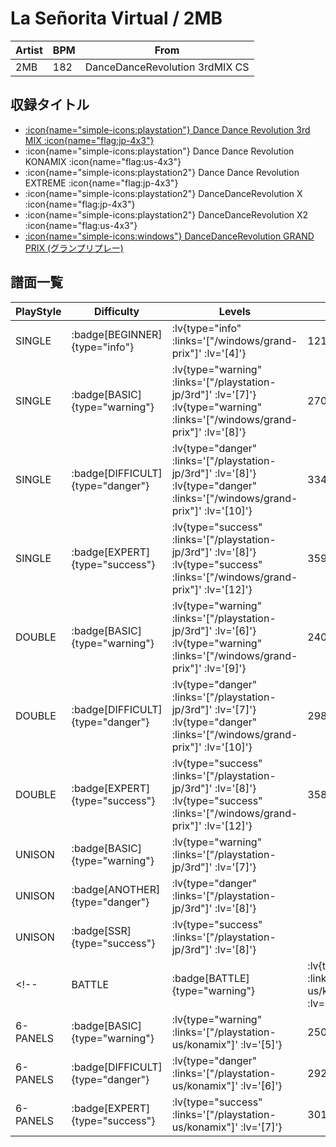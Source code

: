 # La Señorita Virtual / 2MB

|Artist|BPM|From|
|------|---|----|
|2MB|182|DanceDanceRevolution 3rdMIX CS|

## 収録タイトル

- [ :icon{name="simple-icons:playstation"} Dance Dance Revolution 3rd MIX :icon{name="flag:jp-4x3"} ](/playstation-jp/3rd)
- :icon{name="simple-icons:playstation"} Dance Dance Revolution KONAMIX :icon{name="flag:us-4x3"}
- :icon{name="simple-icons:playstation2"} Dance Dance Revolution EXTREME :icon{name="flag:jp-4x3"}
- :icon{name="simple-icons:playstation2"} DanceDanceRevolution X :icon{name="flag:jp-4x3"}
- :icon{name="simple-icons:playstation2"} DanceDanceRevolution X2 :icon{name="flag:us-4x3"}
- [ :icon{name="simple-icons:windows"} DanceDanceRevolution GRAND PRIX (グランプリプレー)](/windows/grand-prix)

## 譜面一覧

|PlayStyle|Difficulty|Levels|Notes|Movie|
|---------|----------|------|-----|-----|
|SINGLE| :badge[BEGINNER]{type="info"} | :lv{type="info" :links='["/windows/grand-prix"]' :lv='[4]'} |121/0||
|SINGLE| :badge[BASIC]{type="warning"} | :lv{type="warning" :links='["/playstation-jp/3rd"]' :lv='[7]'}  :lv{type="warning" :links='["/windows/grand-prix"]' :lv='[8]'} |270/0||
|SINGLE| :badge[DIFFICULT]{type="danger"} | :lv{type="danger" :links='["/playstation-jp/3rd"]' :lv='[8]'}  :lv{type="danger" :links='["/windows/grand-prix"]' :lv='[10]'} |334/0||
|SINGLE| :badge[EXPERT]{type="success"} | :lv{type="success" :links='["/playstation-jp/3rd"]' :lv='[8]'}  :lv{type="success" :links='["/windows/grand-prix"]' :lv='[12]'} |359/0||
|DOUBLE| :badge[BASIC]{type="warning"} | :lv{type="warning" :links='["/playstation-jp/3rd"]' :lv='[6]'}  :lv{type="warning" :links='["/windows/grand-prix"]' :lv='[9]'} |240/0||
|DOUBLE| :badge[DIFFICULT]{type="danger"} | :lv{type="danger" :links='["/playstation-jp/3rd"]' :lv='[7]'}  :lv{type="danger" :links='["/windows/grand-prix"]' :lv='[10]'} |298/0||
|DOUBLE| :badge[EXPERT]{type="success"} | :lv{type="success" :links='["/playstation-jp/3rd"]' :lv='[8]'}  :lv{type="success" :links='["/windows/grand-prix"]' :lv='[12]'} |358/0||
|UNISON| :badge[BASIC]{type="warning"} | :lv{type="warning" :links='["/playstation-jp/3rd"]' :lv='[7]'}|||
|UNISON| :badge[ANOTHER]{type="danger"} | :lv{type="danger" :links='["/playstation-jp/3rd"]' :lv='[8]'}|||
|UNISON| :badge[SSR]{type="success"} | :lv{type="success" :links='["/playstation-jp/3rd"]' :lv='[8]'}|||
<!-- |BATTLE| :badge[BATTLE]{type="warning"} | :lv{type="warning" :links='["/playstation-us/konamix"]' :lv='[9]'}|||
|6-PANELS| :badge[BASIC]{type="warning"} | :lv{type="warning" :links='["/playstation-us/konamix"]' :lv='[5]'}|250/0||
|6-PANELS| :badge[DIFFICULT]{type="danger"} | :lv{type="danger" :links='["/playstation-us/konamix"]' :lv='[6]'}|292/0||
|6-PANELS| :badge[EXPERT]{type="success"} | :lv{type="success" :links='["/playstation-us/konamix"]' :lv='[7]'}|301/0|| -->
